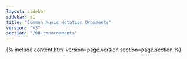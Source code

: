 ```yaml
---
layout: sidebar
sidebar: s1
title: "Common Music Notation Ornaments"
version: "v3"
section: "/08-cmnornaments"
---
```

{% include content.html version=page.version section=page.section %}